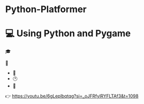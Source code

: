 # Python-Platformer

# 💻 Using Python and Pygame

🎓

🚀

- 💼
- 🕐
- 🤑

👉 https://youtu.be/6gLeplbqtqg?si=_oJFRfylRYFLTAf3&t=1098
